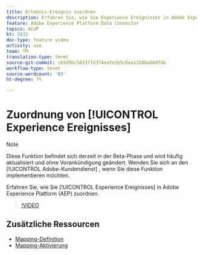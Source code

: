 ```yaml
---
title: Erlebnis-Ereignis zuordnen
description: Erfahren Sie, wie Sie Experience Ereignisses in Adobe Experience Platform (AEP) zuordnen.
feature: Adobe Experience Platform Data Connector
topics: ACoP
kt: 2832
doc-type: feature video
activity: use
team: TM
translation-type: tm+mt
source-git-commit: cb5d5bc58137fd374eafe165c6ea13288a60d7db
workflow-type: tm+mt
source-wordcount: '83'
ht-degree: 7%

---
```



# Zuordnung von [!UICONTROL Experience Ereignisses]

>[!NOTE]
>
>Diese Funktion befindet sich derzeit in der Beta-Phase und wird häufig aktualisiert und ohne Vorankündigung geändert.
>Wenden Sie sich an den [!UICONTROL Adobe-Kundendienst] , wenn Sie diese Funktion implementieren möchten.

Erfahren Sie, wie Sie [!UICONTROL Experience Ereignisses] in Adobe Experience Platform (AEP) zuordnen.

>[!VIDEO](https://video.tv.adobe.com/v/27265?quality=12)

## Zusätzliche Ressourcen

* [Mapping-Definition](https://docs.adobe.com/content/help/en/campaign-standard/using/administrating/mapping-campaign-and-aep-data/aep-mapping-definition.html)
* [Mapping-Aktivierung](https://docs.adobe.com/content/help/en/campaign-standard/using/administrating/mapping-campaign-and-aep-data/aep-mapping-activation.html)

